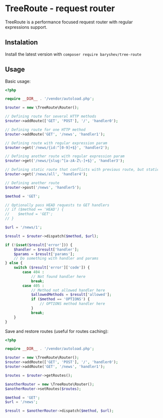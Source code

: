 TreeRoute - request router
==========================

TreeRoute is a performance focused request router with regular expressions support.

Instalation
-----------

Install the latest version with `composer require baryshev/tree-route`

Usage
-----

Basic usage:

```php
<?php

require __DIR__ . '/vendor/autoload.php';

$router = new \TreeRoute\Router();

// Defining route for several HTTP methods
$router->addRoute(['GET', 'POST'], '/', 'handler0');

// Defining route for one HTTP method
$router->addRoute('GET', '/news', 'handler1');

// Defining route with regular expression param
$router->get('/news/{id:^[0-9]+$}', 'handler2');

// Defining another route with regular expression param
$router->get('/news/{slug:^[a-zA-Z\-]+$}', 'handler3');

// Defining static route that conflicts with previous route, but static routes have high priority
$router->get('/news/all', 'handler4');

// Defining another route
$router->post('/news', 'handler5');

$method = 'GET';

// Optionally pass HEAD requests to GET handlers
// if ($method == 'HEAD') {
//    $method = 'GET';
// }

$url = '/news/1';

$result = $router->dispatch($method, $url);

if (!isset($result['error'])) {
    $handler = $result['handler'];
    $params = $result['params'];
    // Do something with handler and params
} else {
    switch ($result['error']['code']) {
        case 404 :
            // Not found handler here
            break;
        case 405 :
            // Method not allowed handler here
            $allowedMethods = $result['allowed'];
            if ($method == 'OPTIONS') {
                // OPTIONS method handler here
            }
            break;
    }
}
```

Save and restore routes (useful for routes caching):

```php
<?php

require __DIR__ . '/vendor/autoload.php';

$router = new \TreeRoute\Router();
$router->addRoute(['GET', 'POST'], '/', 'handler0');
$router->addRoute('GET', '/news', 'handler1');

$routes = $router->getRoutes();

$anotherRouter = new \TreeRoute\Router();
$anotherRouter->setRoutes($routes);

$method = 'GET';
$url = '/news';

$result = $anotherRouter->dispatch($method, $url);
```